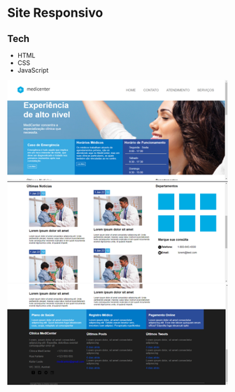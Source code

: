 
# Site Responsivo

## Tech

* HTML
* CSS
* JavaScript

<img src="./img/Home.png">
<img src="./img/Main.png">
<img src="./img/Footer.png">
